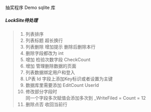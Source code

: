 ﻿抽奖程序 Demo
sqlite 库

##### LockSite待处理 
> 1. 列表排序
> 2. 列表标题 超长换行
> 3. 列表删除 增加提示  删除后删除本行
> 4. 删除字段都改为 int 
> 5. 增加 检验次数字段 CheckCount
> 6. 增加 管理删除数据的页面
> 7. 列表数据绑定用户和登入
> 8. LP表 Id 字段上添加Key标识或者设置为主键
> 9. 数据库里需要添加 EditCount  UserId
> 10. 修改部分字段时            
      同一个字段多次赋值会添加多次到 _WriteFiled = Count = 12
> 11. 删除点否 收回当前行 

